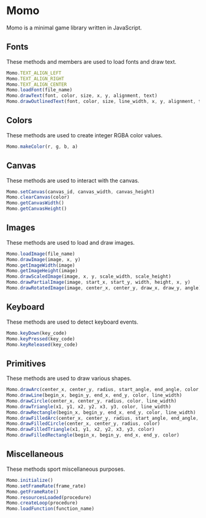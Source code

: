 # Momo

Momo is a minimal game library written in JavaScript.

## Fonts

These methods and members are used to load fonts and draw text.

```js
Momo.TEXT_ALIGN_LEFT
Momo.TEXT_ALIGN_RIGHT
Momo.TEXT_ALIGN_CENTER
Momo.loadFont(file_name)
Momo.drawText(font, color, size, x, y, alignment, text)
Momo.drawOutlinedText(font, color, size, line_width, x, y, alignment, text)
```

## Colors

These methods are used to create integer RGBA color values.

```js
Momo.makeColor(r, g, b, a)
```

## Canvas

These methods are used to interact with the canvas.

```js
Momo.setCanvas(canvas_id, canvas_width, canvas_height)
Momo.clearCanvas(color)
Momo.getCanvasWidth()
Momo.getCanvasHeight()
```

## Images

These methods are used to load and draw images.

```js
Momo.loadImage(file_name)
Momo.drawImage(image, x, y)
Momo.getImageWidth(image)
Momo.getImageHeight(image)
Momo.drawScaledImage(image, x, y, scale_width, scale_height)
Momo.drawPartialImage(image, start_x, start_y, width, height, x, y)
Momo.drawRotatedImage(image, center_x, center_y, draw_x, draw_y, angle)
```

## Keyboard

These methods are used to detect keyboard events.

```js
Momo.keyDown(key_code)
Momo.keyPressed(key_code)
Momo.keyReleased(key_code)
```

## Primitives

These methods are used to draw various shapes.

```js
Momo.drawArc(center_x, center_y, radius, start_angle, end_angle, color, line_width)
Momo.drawLine(begin_x, begin_y, end_x, end_y, color, line_width)
Momo.drawCircle(center_x, center_y, radius, color, line_width)
Momo.drawTriangle(x1, y1, x2, y2, x3, y3, color, line_width)
Momo.drawRectangle(begin_x, begin_y, end_x, end_y, color, line_width)
Momo.drawFilledArc(center_x, center_y, radius, start_angle, end_angle, color)
Momo.drawFilledCircle(center_x, center_y, radius, color)
Momo.drawFilledTriangle(x1, y1, x2, y2, x3, y3, color)
Momo.drawFilledRectangle(begin_x, begin_y, end_x, end_y, color)
```

## Miscellaneous

These methods sport miscellaneous purposes.

```js
Momo.initialize()
Momo.setFrameRate(frame_rate)
Momo.getFrameRate()
Momo.resourcesLoaded(procedure)
Momo.createLoop(procedure)
Momo.loadFunction(function_name)
```
